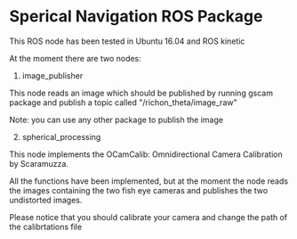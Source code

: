# Sperical Navigation ROS Package
This ROS node has been tested in Ubuntu 16.04 and ROS kinetic 

At the moment there are two nodes:

1. image_publisher 

This node reads an image which should be published by running gscam package and publish a topic called "/richon_theta/image_raw"

Note: you can use any other package to publish the image 

2. spherical_processing

This node implements the OCamCalib: Omnidirectional Camera Calibration by Scaramuzza.

All the functions have been implemented, but at the moment the node reads the images containing the two fish eye cameras and publishes the two undistorted images.

Please notice that you should calibrate your camera and change the path of the calibrtations file


